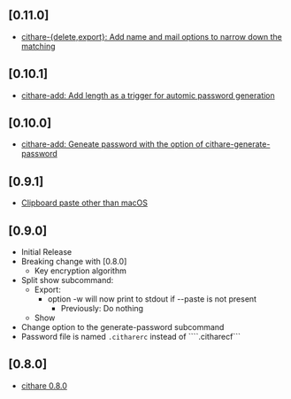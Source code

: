 ## [0.11.0]
- [cithare-{delete,export}: Add name and mail options to narrow down the matching](https://github.com/EruEri/ocithare/pull/6)

## [0.10.1]
- [cithare-add: Add length as a trigger for automic password generation](https://github.com/EruEri/ocithare/pull/4)

## [0.10.0]
- [cithare-add: Geneate password with the option of cithare-generate-password](https://github.com/EruEri/ocithare/pull/2)

## [0.9.1]
- [Clipboard paste other than macOS](https://github.com/EruEri/ocithare/pull/1) 

## [0.9.0]
- Initial Release
- Breaking change with [0.8.0]
    - Key encryption algorithm
- Split show subcommand:
    - Export:
        - option -w will now print to stdout if --paste is not present
            - Previously: Do nothing
    - Show
- Change option to the generate-password subcommand
- Password file is named ```.citharerc``` instead of ````.citharecf```

## [0.8.0]
- [cithare 0.8.0](https://github.com/EruEri/cithare)